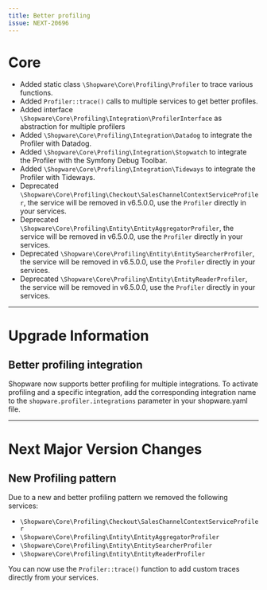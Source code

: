 ```yaml
---
title: Better profiling
issue: NEXT-20696
---
```

# Core
* Added static class `\Shopware\Core\Profiling\Profiler` to trace various functions.
* Added `Profiler::trace()` calls to multiple services to get better profiles.
* Added interface `\Shopware\Core\Profiling\Integration\ProfilerInterface` as abstraction for multiple profilers
* Added `\Shopware\Core\Profiling\Integration\Datadog` to integrate the Profiler with Datadog.
* Added `\Shopware\Core\Profiling\Integration\Stopwatch` to integrate the Profiler with the Symfony Debug Toolbar.
* Added `\Shopware\Core\Profiling\Integration\Tideways` to integrate the Profiler with Tideways.
* Deprecated `\Shopware\Core\Profiling\Checkout\SalesChannelContextServiceProfiler`, the service will be removed in v6.5.0.0, use the `Profiler` directly in your services.
* Deprecated `\Shopware\Core\Profiling\Entity\EntityAggregatorProfiler`, the service will be removed in v6.5.0.0, use the `Profiler` directly in your services.
* Deprecated `\Shopware\Core\Profiling\Entity\EntitySearcherProfiler`, the service will be removed in v6.5.0.0, use the `Profiler` directly in your services.
* Deprecated `\Shopware\Core\Profiling\Entity\EntityReaderProfiler`, the service will be removed in v6.5.0.0, use the `Profiler` directly in your services.
___
# Upgrade Information
## Better profiling integration
Shopware now supports better profiling for multiple integrations.
To activate profiling and a specific integration, add the corresponding integration name to the `shopware.profiler.integrations` parameter in your shopware.yaml file.
___
# Next Major Version Changes
## New Profiling pattern
Due to a new and better profiling pattern we removed the following services:
* `\Shopware\Core\Profiling\Checkout\SalesChannelContextServiceProfiler`
* `\Shopware\Core\Profiling\Entity\EntityAggregatorProfiler`
* `\Shopware\Core\Profiling\Entity\EntitySearcherProfiler`
* `\Shopware\Core\Profiling\Entity\EntityReaderProfiler`

You can now use the `Profiler::trace()` function to add custom traces directly from your services.
